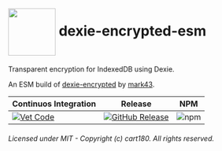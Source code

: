 # <img align="center" src="https://avatars2.githubusercontent.com/u/106040363" width="96" height="96" /> dexie-encrypted-esm

Transparent encryption for IndexedDB using Dexie.

An ESM build of [dexie-encrypted](https://www.npmjs.com/package/dexie-encrypted) by [mark43](https://github.com/mark43/dexie-encrypted).

| Continuos Integration | Release | NPM |
| --- | --- | --- |
| [![Vet Code](https://github.com/cart180/dexie-encrypted-esm/actions/workflows/vet-code.yml/badge.svg)](https://github.com/cart180/dexie-encrypted-esm/actions/workflows/vet-code.yml) | [![GitHub Release](https://github.com/cart180/dexie-encrypted-esm/actions/workflows/github-release.yml/badge.svg)](https://github.com/cart180/dexie-encrypted-esm/actions/workflows/github-release.yml) | ![npm](https://img.shields.io/npm/v/dexie-encrypted-esm?style=flat) |

###### Licensed under MIT - Copyright (c) cart180. All rights reserved.
